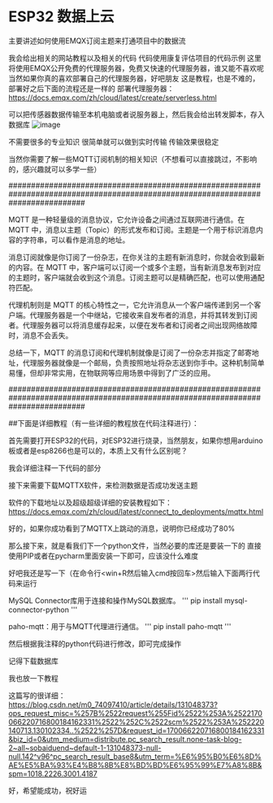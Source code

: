 # ESP32 数据上云
主要讲述如何使用EMQX订阅主题来打通项目中的数据流


我会给出相关的网站教程以及相关的代码
代码使用康复评估项目的代码示例
这里将使用EMQX公开免费的代理服务器，免费又快速的代理服务器，谁又能不喜欢呢
当然如果你真的喜欢部署自己的代理服务器，好吧朋友
这是教程，也是不难的，部署好之后下面的流程还是一样的
部署代理服务器：https://docs.emqx.com/zh/cloud/latest/create/serverless.html


可以把传感器数据传输至本机电脑或者说服务器上，然后我会给出转发脚本，存入数据库
![image](https://github.com/Innovation-Pulse/data-transmission/assets/144523816/f786e2ba-0def-4e11-9ae7-2c641089bd7a)


不需要很多的专业知识
很简单就可以做到实时传输
传输效果很稳定

当然你需要了解一些MQTT订阅机制的相关知识（不想看可以直接跳过，不影响的，感兴趣就可以多学一些）

#################################################################################################################################

MQTT 是一种轻量级的消息协议，它允许设备之间通过互联网进行通信。在 MQTT 中，消息以主题（Topic）的形式发布和订阅。主题是一个用于标识消息内容的字符串，可以看作是消息的地址。

消息订阅就像是你订阅了一份杂志，在你关注的主题有新消息时，你就会收到最新的内容。在 MQTT 中，客户端可以订阅一个或多个主题，当有新消息发布到对应的主题时，客户端就会收到这个消息。订阅主题可以是精确匹配，也可以使用通配符匹配。

代理机制则是 MQTT 的核心特性之一，它允许消息从一个客户端传递到另一个客户端。代理服务器是一个中继站，它接收来自发布者的消息，并将其转发到订阅者。代理服务器可以将消息缓存起来，以便在发布者和订阅者之间出现网络故障时，消息不会丢失。

总结一下，MQTT 的消息订阅和代理机制就像是订阅了一份杂志并指定了邮寄地址，代理服务器就像是一个邮局，负责按照地址将杂志送到你手中。这种机制简单易懂，但却非常实用，在物联网等应用场景中得到了广泛的应用。

#################################################################################################################################

##下面是详细教程（有一些详细的教程放在代码注释进行）：

首先需要打开ESP32的代码，对ESP32进行烧录，当然朋友，如果你想用arduino板或者是esp8266也是可以的，本质上又有什么区别呢？

我会详细注释一下代码的部分

接下来需要下载MQTTX软件，来检测数据是否成功发送主题

软件的下载地址以及超级超级详细的安装教程如下：
https://docs.emqx.com/zh/cloud/latest/connect_to_deployments/mqttx.html

好的，如果你成功看到了MQTTX上跳动的消息，说明你已经成功了80%

那么接下来，就是看我们下一个python文件，当然必要的库还是要装一下的
直接使用PIP或者在pycharm里面安装一下即可，应该没什么难度

好吧我还是写一下（在命令行<win+R然后输入cmd按回车>然后输入下面两行代码来运行

MySQL Connector库用于连接和操作MySQL数据库。
'''
pip install mysql-connector-python
'''

paho-mqtt：用于与MQTT代理进行通信。
'''
pip install paho-mqtt
'''

然后根据我注释的python代码进行修改，即可完成操作

记得下载数据库

我也放一下教程

这篇写的很详细：https://blog.csdn.net/m0_74097410/article/details/131048373?ops_request_misc=%257B%2522request%255Fid%2522%253A%2522170066220716800184162331%2522%252C%2522scm%2522%253A%252220140713.130102334..%2522%257D&request_id=170066220716800184162331&biz_id=0&utm_medium=distribute.pc_search_result.none-task-blog-2~all~sobaiduend~default-1-131048373-null-null.142^v96^pc_search_result_base8&utm_term=%E6%95%B0%E6%8D%AE%E5%BA%93%E4%B8%8B%E8%BD%BD%E6%95%99%E7%A8%8B&spm=1018.2226.3001.4187

好，希望能成功，祝好运

